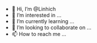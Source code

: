 - 👋 Hi, I’m @Linhich
- 👀 I’m interested in ...
- 🌱 I’m currently learning ...
- 💞️ I’m looking to collaborate on ...
- 📫 How to reach me ...

<!---
Linhich/Linhich is a ✨ special ✨ repository because its `README.md` (this file) appears on your GitHub profile.
You can click the Preview link to take a look at your changes.
--->
